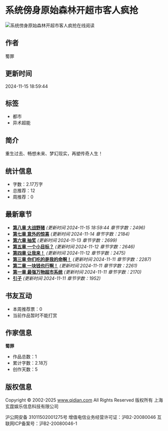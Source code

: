 # 系统傍身原始森林开超市客人疯抢

![系统傍身原始森林开超市客人疯抢在线阅读](//bookcover.yuewen.com/qdbimg/349573/1042474215/180.webp)

## 作者
蜀罪

## 更新时间
2024-11-15 18:59:44

## 标签
- 都市
- 异术超能

## 简介
重生过去、畅想未来、梦幻现实，再塑传奇人生！

## 统计信息
- 字数：2.17万字
- 总推荐：12
- 周推荐：0

## 最新章节
- **[第八章 大战野猪](//www.qidian.com/chapter/1042474215/814467078/)** _(更新时间 2024-11-15 18:59:44 章节字数：2496)_
- **[第七章 意外的惊喜](//www.qidian.com/chapter/1042474215/814111109/)** _(更新时间 2024-11-14 章节字数：2184)_
- **[第六章 抽奖](//www.qidian.com/chapter/1042474215/814087175/)** _(更新时间 2024-11-13 章节字数：2699)_
- **[第五章 一个小目标？](//www.qidian.com/chapter/1042474215/814071241/)** _(更新时间 2024-11-12 章节字数：2646)_
- **[第四章 让我来！](//www.qidian.com/chapter/1042474215/814071180/)** _(更新时间 2024-11-12 章节字数：2475)_
- **[第三章 你们吃的是我的命啊！](//www.qidian.com/chapter/1042474215/814070796/)** _(更新时间 2024-11-11 章节字数：2287)_
- **[第二章 一块钱也行啊！](//www.qidian.com/chapter/1042474215/814071000/)** _(更新时间 2024-11-11 章节字数：2261)_
- **[第一章 最强万物超市系统](//www.qidian.com/chapter/1042474215/814070545/)** _(更新时间 2024-11-11 章节字数：2170)_
- **[引子](//www.qidian.com/chapter/1042474215/814070124/)** _(更新时间 2024-11-11 章节字数：1952)_

## 书友互动
- 本周推荐票：0
- 当前作品暂时不能打赏

## 作家信息
**蜀罪**
- 作品总数：1
- 累计字数：2.18万
- 创作天数：5

## 版权信息
Copyright © 2002-2025 www.qidian.com All Rights Reserved 版权所有 上海玄霆娱乐信息科技有限公司

沪公网安备 31011502001275号
增值电信业务经营许可证：沪B2-20080046
互联网ICP备案号：沪B2-20080046-1
